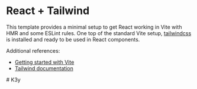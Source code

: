 # React + Tailwind

This template provides a minimal setup to get React working in Vite with HMR and some ESLint rules. One top of the standard Vite setup, [tailwindcss](https://tailwindcss.com/) is installed and ready to be used in React components.

Additional references:
* [Getting started with Vite](https://vitejs.dev/guide/)
* [Tailwind documentation](https://tailwindcss.com/docs/installation)

#   K 3 y  
 